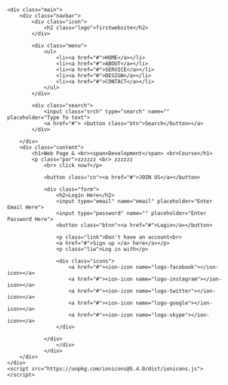 <!DOCTYPE html>
<html lang="en">
<head>
    <title>Webpage Design</title>
    <link rel="stylesheet" href="style.css">
</head>
<body>

    <div class="main">
        <div class="navbar">
            <div class="icon">
                <h2 class="logo">firstwebsite</h2>
            </div>

            <div class="menu">
                <ul>
                    <li><a href="#">HOME</a></li>
                    <li><a href="#">ABOUT</a></li>
                    <li><a href="#">SERVICE</a></li>
                    <li><a href="#">DESIGN</a></li>
                    <li><a href="#">CONTACT</a></li>
                </ul>
            </div>

            <div class="search">
                <input class="srch" type="search" name="" placeholder="Type To text">
                <a href="#"> <button class="btn">Search</button></a>
            </div>

        </div> 
        <div class="content">
            <h1>Web Page & <br><span>Development</span> <br>Course</h1>
            <p class="par">zzzzzz <br> zzzzzz
                <br> click now?</p>

                <button class="cn"><a href="#">JOIN US</a></button>

                <div class="form">
                    <h2>Login Here</h2>
                    <input type="email" name="email" placeholder="Enter Email Here">
                    <input type="password" name="" placeholder="Enter Password Here">
                    <button class="btnn"><a href="#">Login</a></button>

                    <p class="link">Don't have an account<br>
                    <a href="#">Sign up </a> here</a></p>
                    <p class="liw">Log in with</p>

                    <div class="icons">
                        <a href="#"><ion-icon name="logo-facebook"></ion-icon></a>
                        <a href="#"><ion-icon name="logo-instagram"></ion-icon></a>
                        <a href="#"><ion-icon name="logo-twitter"></ion-icon></a>
                        <a href="#"><ion-icon name="logo-google"></ion-icon></a>
                        <a href="#"><ion-icon name="logo-skype"></ion-icon></a>
                    </div>

                </div>
                    </div>
                </div>
        </div>
    </div>
    <script src="https://unpkg.com/ionicons@5.4.0/dist/ionicons.js"></script>
</body>
</html>
